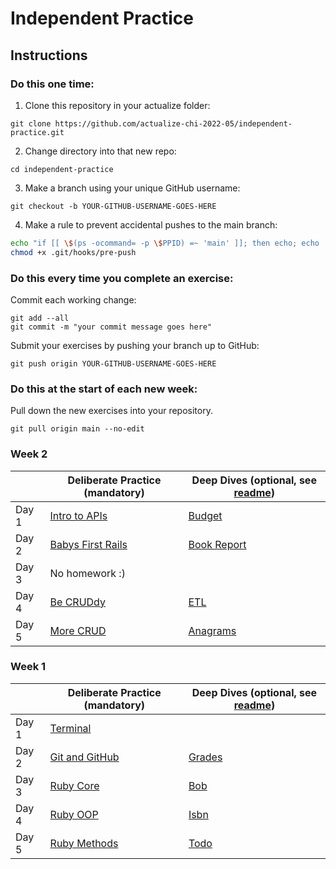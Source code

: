 # Independent Practice

## Instructions

### Do this one time:

1. Clone this repository in your actualize folder:

```
git clone https://github.com/actualize-chi-2022-05/independent-practice.git
```

2. Change directory into that new repo:

```
cd independent-practice
```

3. Make a branch using your unique GitHub username:

```
git checkout -b YOUR-GITHUB-USERNAME-GOES-HERE
```

4. Make a rule to prevent accidental pushes to the main branch:

```bash
echo "if [[ \$(ps -ocommand= -p \$PPID) =~ 'main' ]]; then echo; echo 'Prevented push to main branch.'; echo 'Please push your personal branch instead.'; echo; exit 1; fi; exit 0" >> .git/hooks/pre-push
chmod +x .git/hooks/pre-push
```

### Do this every time you complete an exercise:

Commit each working change:

```
git add --all
git commit -m "your commit message goes here"
```

Submit your exercises by pushing your branch up to GitHub:

```
git push origin YOUR-GITHUB-USERNAME-GOES-HERE
```

### Do this at the start of each new week:

Pull down the new exercises into your repository.

```
git pull origin main --no-edit
```


### Week 2

|       | Deliberate Practice (mandatory)            | Deep Dives (optional, see [readme](DEEPDIVES_README.md)) |
| ----- | ------------------------------------------ | -------------------------------------------------------- |
| Day 1 | [Intro to APIs](w02/intro_to_apis)         | [Budget](w02/05_budget)                                  |
| Day 2 | [Babys First Rails](w02/babys_first_rails) | [Book Report](w02/06_book_report)                        |
| Day 3 | No homework :)                             |                                                          |
| Day 4 | [Be CRUDdy](w02/be_cruddy)                 | [ETL](w02/07_etl)                                        |
| Day 5 | [More CRUD](w02/more_crud)                 | [Anagrams](w02/08_anagrams)                              |


### Week 1

|       | Deliberate Practice (mandatory)      | Deep Dives (optional, see [readme](DEEPDIVES_README.md)) |
| ----- | ------------------------------------ | -------------------------------------------------------- |
| Day 1 | [Terminal](w01/terminal)             |                                                          |
| Day 2 | [Git and GitHub](w01/git_and_github) | [Grades](w01/01_grades)                                  |
| Day 3 | [Ruby Core](w01/ruby_core)           | [Bob](w01/02_bob)                                        |
| Day 4 | [Ruby OOP](w01/ruby_oop)             | [Isbn](w01/03_isbn)                                      |
| Day 5 | [Ruby Methods](w01/ruby_methods)     | [Todo](w01/04_todo)                                      |